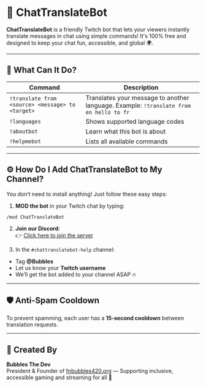 # 🤖 ChatTranslateBot

**ChatTranslateBot** is a friendly Twitch bot that lets your viewers instantly translate messages in chat using simple commands! It's 100% free and designed to keep your chat fun, accessible, and global 🌍.

---

## 💬 What Can It Do?

| Command | Description |
|--------|-------------|
| `!translate from <source> <message> to <target>` | Translates your message to another language. Example: `!translate from en hello to fr` |
| `!languages` | Shows supported language codes |
| `!aboutbot` | Learn what this bot is about |
| `!helpmebot` | Lists all available commands |

---

## ⚙️ How Do I Add ChatTranslateBot to My Channel?

You don’t need to install anything! Just follow these easy steps:

1. **MOD the bot** in your Twitch chat by typing:

```
/mod ChatTranslateBot
```


2. **Join our Discord**:  
👉 [Click here to join the server](https://discord.gg/eCGpWUf5aR)

3. In the `#chattranslatebot-help` channel:
- Tag **@Bubbles**
- Let us know your **Twitch username**
- We’ll get the bot added to your channel ASAP 🔥

---

## 🛡️ Anti-Spam Cooldown

To prevent spamming, each user has a **15-second cooldown** between translation requests.

---

## 💖 Created By

**Bubbles The Dev**  
President & Founder of [fnbubbles420.org](https://fnbubbles420.org) — Supporting inclusive, accessible gaming and streaming for all 💙

